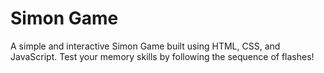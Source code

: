 # Simon Game
A simple and interactive Simon Game built using HTML, CSS, and JavaScript. Test your memory skills by following the sequence of flashes!
